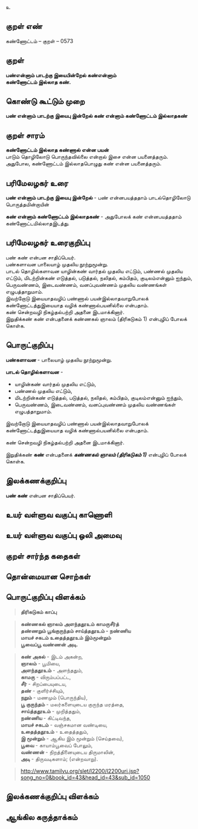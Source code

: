 உ

## குறள் எண் 

கண்ணோட்டம் – குறள் – 0573  

## குறள் 

**பண்என்னாம் பாடற்கு இயைபின்றேல் கண்என்னாம்  
கண்ணோட்டம் இல்லாத கண்.**  

## கொண்டு கூட்டும் முறை

**பண் என்னாம் பாடற்கு இயைபு இன்றேல் கண் என்னாம் கண்ணோட்டம் இல்லாதகண்**

## குறள் சாரம் 

**கண்ணோட்டம் இல்லாத கண்ணால் என்ன பயன்**  
பாடும் தொழிலோடு பொருந்தவில்லை என்றால் இசை என்ன பயனைத்தரும்.  
அதுபோல, கண்ணோட்டம் இல்லாதபொழுது கண் என்ன பயனைத்தரும்.  

## பரிமேலழகர் உரை

**பண் என்னாம் பாடற்கு இயைபு இன்றேல்** - பண் என்னபயத்ததாம் பாடல்தொழிலோடு பொருத்தமின்றாயின்  

**கண் என்னாம் கண்ணோட்டம் இல்லாதகண்** - அதுபோலக் கண் என்னபயத்ததாம் கண்ணோட்டமில்லாதஇடத்து.  

## பரிமேலழகர் உரைகுறிப்பு   

பண் கண் என்பன சாதிப்பெயர்.  
பண்களாவன பாலையாழ் முதலிய நூற்றுமூன்று.  
பாடல் தொழில்களாவன யாழின்கண் வார்தல் முதலிய எட்டும், பண்ணல் முதலிய எட்டும், மிடற்றின்கண் எடுத்தல், படுத்தல், நலிதல், கம்பிதம், குடிலம்என்னும் ஐந்தும், பெருவண்ணம், இடைவண்ணம், வனப்புவண்ணம் முதலிய வண்ணங்கள் எழுபத்தாறுமாம்.   
இவற்றோடு இயையாதவழிப் பண்ணால் பயன்இல்லாதவாறுபோலக் கண்ணோட்டத்துஇயையாத வழிக் கண்ணால்பயனில்லை என்பதாம்.  
கண் சென்றவழி நிகழ்தல்பற்றி அதனை இடமாக்கினார்.  
இறுதிக்கண் கண் என்பதனைக் கண்ணகல் ஞாலம் (திரிகடுகம் 1) என்புழிப் போலக் கொள்க.   

## பொருட்குறிப்பு 

**பண்களாவன** - பாலையாழ் முதலிய நூற்றுமூன்று.  

**பாடல் தொழில்களாவன** -  
* யாழின்கண் வார்தல் முதலிய எட்டும்,  
* பண்ணல் முதலிய எட்டும்,  
* மிடற்றின்கண் எடுத்தல், படுத்தல், நலிதல், கம்பிதம், குடிலம்என்னும் ஐந்தும்,  
* பெருவண்ணம், இடைவண்ணம், வனப்புவண்ணம் முதலிய வண்ணங்கள் எழுபத்தாறுமாம்.   

இவற்றோடு இயையாதவழிப் பண்ணால் பயன்இல்லாதவாறுபோலக் கண்ணோட்டத்துஇயையாத வழிக் கண்ணால்பயனில்லை என்பதாம். 

கண் சென்றவழி நிகழ்தல்பற்றி அதனை இடமாக்கினார்.  

இறுதிக்கண் **கண்** என்பதனைக் _**கண்ணகல் ஞாலம் (திரிகடுகம் 1)**_ என்புழிப் போலக் கொள்க.     

## இலக்கணக்குறிப்பு  

**பண் கண்** என்பன சாதிப்பெயர்.  

## உயர் வள்ளுவ வகுப்பு காணொளி


## உயர் வள்ளுவ வகுப்பு ஒலி அமைவு 

 
## குறள் சார்ந்த கதைகள் 


## தொன்மையான சொற்கள்


## பொருட்குறிப்பு விளக்கம்

>**திரிகடுகம் காப்பு**  

>**கண்ணகல் ஞாலம் அளந்ததூஉம் காமருசீர்த்  
>தண்ணறும் பூங்குருந்தம் சாய்த்ததூஉம் - நண்ணிய  
>மாயச் சகடம் உதைத்ததூஉம் இம்மூன்றும்  
>பூவைப்பூ வண்ணன் அடி.**  


>**கண் அகல்** - இடம் அகன்ற,  
>**ஞாலம்** - பூமியை,  
>**அளந்ததூஉம்** - அளந்ததும்,  
>**காமரு** - விரும்பப்பட்ட,  
>**சீர்** - சிறப்பையுடைய,  
>**தண்** - குளிர்ச்சியும்,  
>**நறும்** - மணமும் (பொருந்திய),  
>**பூ குருந்தம்** - மலர்களையுடைய குருந்த மரத்தை,  
>**சாய்த்ததூஉம்** - முறித்ததும்,   
>**நண்ணிய** - கிட்டிவந்த,  
>**மாயச் சகடம்** - வஞ்சகமான வண்டியை,  
>**உதைத்ததூஉம்** - உதைத்ததும்,  
>**இ மூன்றும்** - ஆகிய இம் மூன்றும் (செய்தவை),  
>**பூவை** - காயாம்பூவைப் போலும்,  
>**வண்ணன்** - நிறத்தினையுடைய திருமாலின்,  
>**அடி** - திருவடிகளாம்; (என்றவாறு).  

>http://www.tamilvu.org/slet/l2200/l2200uri.jsp?song_no=0&book_id=43&head_id=43&sub_id=1050  

## இலக்கணக்குறிப்பு விளக்கம்


## ஆங்கில கருத்தாக்கம் 


